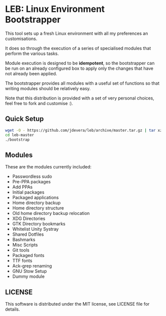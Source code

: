 # LEB: Linux Environment Bootstrapper

This tool sets up a fresh Linux environment with all my preferences an customisations.

It does so through the execution of a series of specialised modules that perform the various tasks.

Module execution is designed to be **idempotent**, so the bootstrapper can be run on an already configured box to apply only the changes that have not already been applied.

The bootstrapper provides all modules with a useful set of functions so that writing modules should be relatively easy.

Note that this distribution is provided with a set of very personal choices, feel free to fork and customise :).

## Quick Setup

```bash
wget -O - https://github.com/jdevera/leb/archive/master.tar.gz | tar xzvf -
cd leb-master
./bootstrap
```


## Modules

These are the modules currently included:

 * Passwordless sudo
 * Pre-PPA packages
 * Add PPAs
 * Initial packages
 * Packaged applications
 * Home directory backup
 * Home directory structure
 * Old home directory backup relocation
 * XDG Directories
 * GTK Directory bookmarks
 * Whitelist Unity Systray
 * Shared Dotfiles
 * Bashmarks
 * Misc Scripts
 * Git tools
 * Packaged fonts
 * TTF fonts
 * Ack-grep renaming
 * GNU Stow Setup
 * Dummy module

## LICENSE

This software is distributed under the MIT license, see LICENSE file for details.
